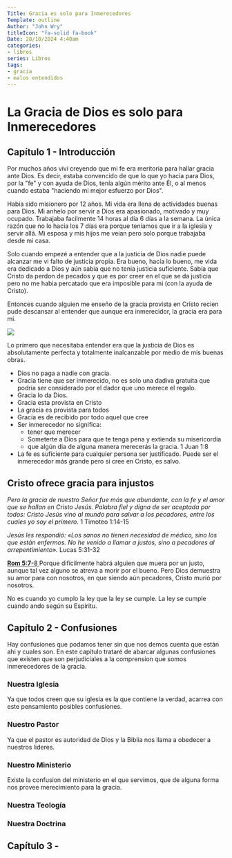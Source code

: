 ```yaml
---
Title: Gracia es solo para Inmerecedores
Template: outline
Author: "John Wry"
titleIcon: "fa-solid fa-book"
Date: 28/10/2024 4:40am
categories:
- libros
series: Libros
tags:
- gracia
- malos entendidos
---
```


# La Gracia de Dios es solo para Inmerecedores 

## Capítulo 1 - Introducción

Por muchos años viví creyendo que mi fe era meritoria para hallar gracia ante Dios. Es decir, estaba convencido de que lo que yo hacía para Dios, por la "fe" y con ayuda de Dios, tenía algún mérito ante Él, o al menos cuando estaba "haciendo mi mejor esfuerzo por Dios". 

Habia sido misionero por 12 años. Mi vida era llena de actividades buenas para Dios. Mi anhelo por servir a Dios era apasionado, motivado y muy ocupado. Trabajaba facilmente 14 horas al día 6 días a la semana. La única razón que no lo hacia los 7 días era porque teniamos que ir a la iglesia y servir allá. Mi esposa y mis hijos me veian pero solo porque trabajaba desde mi casa. 

Solo cuando empezé a entender que a la justicia de Dios nadie puede alcanzar me vi falto de justicia propia.  Era bueno, hacía lo bueno, me vida era dedicado a Dios y aún sabia que no tenia justicia suficiente. Sabía que Cristo da perdon de pecados y que es por creer en el que se da justicia pero no me habia percatado que era imposible para mi (con la ayuda de Cristo). 

Entonces cuando alguien me enseño de la gracia provista en Cristo recien pude descansar al entender que aunque era inmerecidor, la gracia era para mi.  

![](https://johnwry.github.io/img/worker.webp)

Lo primero que necesitaba entender era que la justicia de Dios es absolutamente perfecta y totalmente inalcanzable por medio de mis buenas obras. 

- Dios no paga a nadie con gracia. 
- Gracia tiene que ser inmerecido, no es solo una dadiva gratuita que podria ser considerado por el dador que uno merece el regalo. 
- Gracia lo da Dios. 
- Gracia esta provista en Cristo
- La gracia es provista para todos
- Gracia es de recibido por todo aquel que cree
- Ser inmerecedor no significa:
  - tener que merecer
  - Someterte a Dios para que te tenga pena y extienda su misericordia
  - que algún dia de alguna manera merecerás la gracia. 1 Juan 1:8
- La fe es suficiente para cualquier persona ser justificado. Puede ser el inmerecedor más grande pero si cree en Cristo, es salvo. 

## Cristo ofrece gracia para injustos

*Pero la gracia de nuestro Señor fue más que abundante, con la fe y el amor que se hallan en Cristo Jesús. Palabra fiel y digna de ser aceptada por todos: Cristo Jesús vino al mundo para salvar a los pecadores, entre los cuales yo soy el primero.* 1 Timoteo 1:14-15

*Jesús les respondió: «Los sanos no tienen necesidad de médico, sino los que están enfermos. No he venido a llamar a justos, sino a pecadores al arrepentimiento».* Lucas 5:31-32



[**Rom 5:7**-8 ](verseid:45.5.7) Porque difícilmente habrá alguien que muera por un justo, aunque tal vez alguno se atreva a morir por el bueno. Pero Dios demuestra su amor para con nosotros, en que siendo aún pecadores, Cristo murió por nosotros.

No es cuando yo cumplo la ley que la ley se cumple. La ley se cumple cuando ando según su Espíritu.

## Capítulo 2 - Confusiones

Hay confusiones que podamos tener sin que nos demos cuenta que están ahi y cuales son. En este capítulo trataré de abarcar algunas confusiones que existen que son perjudiciales a la comprension que somos inmerecedores de la gracia. 

### Nuestra Iglesia

Ya que todos creen que su iglesia es la que contiene la verdad, acarrea con este pensamiento posibles confusiones. 

### Nuestro Pastor

Ya que el pastor es autoridad de Dios y la Biblia nos llama a obedecer a nuestros lideres. 

### Nuestro Ministerio

Existe la confusion del ministerio en el que servimos, que de alguna forma nos provee merecimiento para la gracia. 

### Nuestra Teología

### Nuestra Doctrina



## Capítulo 3 - 
